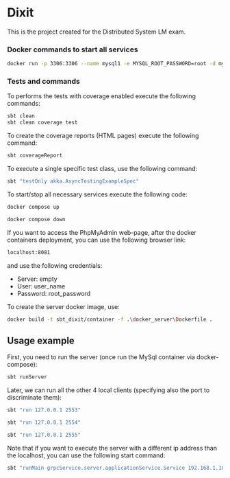 # Dixit
This is the project created for the Distributed System LM exam.

### Docker commands to start all services
```bash
docker run -p 3306:3306 --name mysql1 -e MYSQL_ROOT_PASSWORD=root -d mysql --default-authentication-plugin=mysql_native_password -h 127.0.0.1
```

### Tests and commands
To performs the tests with coverage enabled execute the following commands:
```bash
sbt clean
sbt clean coverage test
```

To create the coverage reports (HTML pages) execute the following command:
```bash
sbt coverageReport
```
To execute a single specific test class, use the following command:
```bash
sbt "testOnly akka.AsyncTestingExampleSpec"
```

To start/stop all necessary services execute the following code:
```bash
docker compose up

docker compose down
```
If you want to access the PhpMyAdmin web-page, after the docker containers deployment, you can use the following browser link:
```bash
localhost:8081
```
and use the following credentials:
- Server: empty
- User: user_name
- Password: root_password

To create the server docker image, use:
```bash
docker build -t sbt_dixit/container -f .\docker_server\Dockerfile .
```

## Usage example
First, you need to run the server (once run the MySql container via docker-compose):
```bash
sbt runServer
```
Later, we can run all the other 4 local clients (specifying also the port to discriminate them):
```bash
sbt "run 127.0.0.1 2553"

sbt "run 127.0.0.1 2554"

sbt "run 127.0.0.1 2555"
```

Note that if you want to execute the server with a different ip address than the localhost, you can use the following start command:
```bash
sbt "runMain grpcService.server.applicationService.Service 192.168.1.10"
```